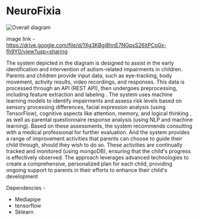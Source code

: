 # NeuroFixia

![Overall diagram](https://github.com/user-attachments/assets/ba5b3fc3-f8c7-4c65-9853-c6fa972bce52)

image link - https://drive.google.com/file/d/1Xg3KBgi8hnE7NGpsS26itPCp0x-fh9Y0/view?usp=sharing

The system depicted in the diagram is designed to assist in the early identification and intervention of autism-related impairments in children. Parents and children provide input data, such as eye-tracking, body movement, activity results, video recordings, and responses. This data is processed through an API (REST API), then undergoes preprocessing, including feature extraction and labeling . The system uses machine learning models to identify impairments and assess risk levels based on sensory processing differences, facial expression analysis (using TensorFlow), cognitive aspects like attention, memory, and logical thinking , as well as parental questionnaire response analysis (using NLP and machine learning). Based on these assessments, the system recommends consulting with a medical professional for further evaluation. And the system provides a range of improvement activities that parents can choose to guide their child through, should they wish to do so. These activities are continually tracked and monitored (using mongoDB), ensuring that the child's progress is effectively observed. The approach leverages advanced technologies to create a comprehensive, personalized plan for each child, providing ongoing support to parents in their efforts to enhance their child's development


Dependencies - 
- Mediapipe
- tensorflow
- Sklearn

